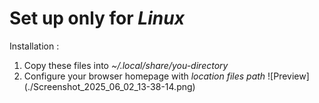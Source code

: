 # Set up only for *Linux*
Installation :
  1. Copy these files into *~/.local/share/you-directory*
  2. Configure your browser homepage with *location files path*
![Preview]
(./Screenshot_2025_06_02_13-38-14.png)
